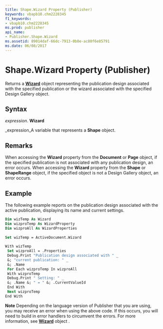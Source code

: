 ```yaml
---
title: Shape.Wizard Property (Publisher)
keywords: vbapb10.chm2228345
f1_keywords:
- vbapb10.chm2228345
ms.prod: publisher
api_name:
- Publisher.Shape.Wizard
ms.assetid: 89014daf-66dc-7913-0b0e-ac80f6e85791
ms.date: 06/08/2017
---
```



# Shape.Wizard Property (Publisher)

Returns a **[Wizard](wizard-object-publisher.md)** object representing the publication design associated with the specified publication or the wizard associated with the specified Design Gallery object.


## Syntax

 _expression_. **Wizard**

 _expression_A variable that represents a **Shape** object.


## Remarks

When accessing the **Wizard** property from the **Document** or **Page** object, if the specified publication is not associated with any publication design, an error occurs. When accessing the **Wizard** property from the **Shape** or **ShapeRange** object, if the specified object is not a Design Gallery object, an error occurs.


## Example

The following example reports on the publication design associated with the active publication, displaying its name and current settings.


```vb
Dim wizTemp As Wizard 
Dim wizproTemp As WizardProperty 
Dim wizproAll As WizardProperties 
 
Set wizTemp = ActiveDocument.Wizard 
 
With wizTemp 
 Set wizproAll = .Properties 
 Debug.Print "Publication design associated with " _ 
 &; "current publication: " _ 
 &; .Name 
 For Each wizproTemp In wizproAll 
 With wizproTemp 
 Debug.Print " Setting: " _ 
 &; .Name &; " = " &; .CurrentValueId 
 End With 
 Next wizproTemp 
End With
```


 **Note**  Depending on the language version of Publisher that you are using, you may receive an error when using the above code. If this occurs, you will need to build in error handlers to circumvent the errors. For more information, see **[Wizard](wizard-object-publisher.md)** object .


